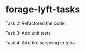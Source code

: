 # forage-lyft-tasks

Task 2: Refactored the code.

Task 3: Add unit tests

Task 4: Add tire servicing criteria